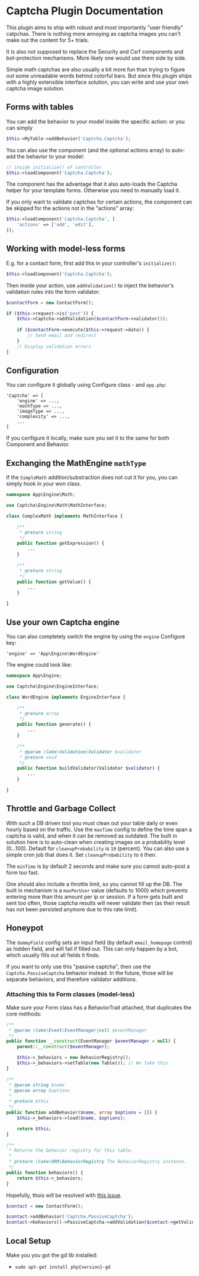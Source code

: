 # Captcha Plugin Documentation

This plugin aims to ship with robust and most importantly "user friendly" catpchas.
There is nothing more annoying as captcha images you can't make out the content for 5+ trials.

It is also not supposed to replace the Security and Csrf components and bot-protection mechanisms.
More likely one would use them side by side.

Simple math captchas are also usually a bit more fun than trying to figure out some unreadable words behind colorful bars.
But since this plugin ships with a highly extensible interface solution, you can write and use your own captcha image solution.

## Forms with tables
You can add the behavior to your model inside the specific action: or you can simply
```php
$this->MyTable->addBehavior('Captcha.Captcha');
```

You can also use the component (and the optional actions array) to auto-add the behavior to your model: 
```php
// inside initialize() of controller
$this->loadComponent('Captcha.Captcha');
```
The component has the advantage that it also auto-loads the Captcha helper for your template forms.
Otherwise you need to manually load it.

If you only want to validate captchas for certain actions, the component can be skipped for the actions not in the "actions" array:
```php
$this->loadComponent('Captcha.Captcha', [
    'actions' => ['add', 'edit'],
]);
```


## Working with model-less forms
E.g. for a contact form, first add this in your controller's `initialize()`:
```php
$this->loadComponent('Captcha.Captcha');
```

Then inside your action, use `addValidation()` to inject the behavior's validation rules into the form validator:
```php
$contactForm = new ContactForm();

if ($this->request->is('post')) {
    $this->Captcha->addValidation($contactForm->validator());
    
    if ($contactForm->execute($this->request->data)) {
        // Send email and redirect
    }
    // Display validation errors
}
```

## Configuration

You can configure it globally using Configure class - and `app.php`:
```
'Captcha' => [
    'engine' => ...,
    'mathType => ...,
    'imageType => ...,
    'complexity' => ...,
    ...
]
```

If you configure it locally, make sure you set it to the same for both Component and Behavior.

## Exchanging the MathEngine `mathType`

If the `SimpleMath` addition/substraction does not cut it for you, you can simply hook in your won class.
```php
namespace App\Engine\Math;

use Captcha\Engine\Math\MathInterface;

class ComplexMath implements MathInterface {

    /**
     * @return string
     */
    public function getExpression() {
        ...
    }

    /**
     * @return string
     */
    public function getValue() {
        ...
    }

}
```

## Use your own Captcha engine

You can also completely switch the engine by using the `engine` Configure key:
```
'engine' => 'App\Engine\WordEngine'
```

The engine could look like:
```php
namespace App\Engine;

use Captcha\Engine\EngineInterface;

class WordEngine implements EngineInterface {

    /**
     * @return array
     */
    public function generate() {
        ...
    }

    /**
     * @param \Cake\Validation\Validator $validator
     * @return void
     */
    public function buildValidator(Validator $validator) {
        ...
    }

}
```

## Throttle and Garbage Collect
With such a DB driven tool you must clean out your table daily or even hourly based on the traffic.
Use the `maxTime` config to define the time span a captcha is valid, and when it can be removed as outdated.
The built in solution here is to auto-clean when creating images on a probability level (0...100). Default for `cleanupProbability` is `10` (percent).
You can also use a simple cron job that does it. Set `cleanupProbability` to `0` then.

The `minTime` is by default 2 seconds and make sure you cannot auto-post a form too fast.

One should also include a throttle limit, so you cannot fill up the DB.
The built in mechanism is a `maxPerUser` value (defaults to 1000) which prevents entering more than this amount per ip or session.
If a form gets built and sent too often, those captcha results will never validate then (as their result has not been persisted anymore due to this rate limit).

## Honeypot
The `dummyField` config sets an input field (by default `email_homepage` control) as hidden field, and will fail if filled out.
This can only happen by a bot, which usually fills out all fields it finds.

If you want to only use this "passive captcha", then use the `Captcha.PassiveCaptcha` behavior instead.
In the future, those will be separate behaviors, and therefore validator additions.

### Attaching this to Form classes (model-less)
Make sure your Form class has a BehaviorTrait attached, that duplicates the core methods:
```php
/**
 * @param \Cake\Event\EventManager|null $eventManager
 */
public function __construct(EventManager $eventManager = null) {
    parent::__construct($eventManager);

    $this->_behaviors = new BehaviorRegistry();
    $this->_behaviors->setTable(new Table()); // We fake this
}

/**
 * @param string $name
 * @param array $options
 *
 * @return $this
 */
public function addBehavior($name, array $options = []) {
    $this->_behaviors->load($name, $options);

    return $this;
}

/**
 * Returns the behavior registry for this table.
 *
 * @return \Cake\ORM\BehaviorRegistry The BehaviorRegistry instance.
 */
public function behaviors() {
    return $this->_behaviors;
}
```
Hopefully, thois will be resolved with [this issue](https://github.com/cakephp/cakephp/issues/13094).

```php
$contact = new ContactForm();

$contact->addBehavior('Captcha.PassiveCaptcha');
$contact->behaviors()->PassiveCaptcha->addValidation($contact->getValidator());
```

## Local Setup
Make you you got the gd lib installed:
- `sudo apt-get install php{version}-gd`
